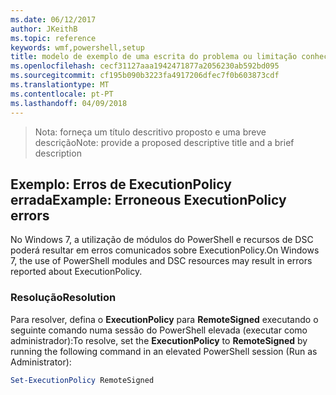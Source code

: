 ```yaml
---
ms.date: 06/12/2017
author: JKeithB
ms.topic: reference
keywords: wmf,powershell,setup
title: modelo de exemplo de uma escrita do problema ou limitação conhecida
ms.openlocfilehash: cecf31127aaa1942471877a2056230ab592bd095
ms.sourcegitcommit: cf195b090b3223fa4917206dfec7f0b603873cdf
ms.translationtype: MT
ms.contentlocale: pt-PT
ms.lasthandoff: 04/09/2018
---
```

><span data-ttu-id="e1b96-103">Nota: forneça um título descritivo proposto e uma breve descrição</span><span class="sxs-lookup"><span data-stu-id="e1b96-103">Note: provide a proposed descriptive title and a brief description</span></span>

## <a name="example-erroneous-executionpolicy-errors"></a><span data-ttu-id="e1b96-104">Exemplo: Erros de ExecutionPolicy errada</span><span class="sxs-lookup"><span data-stu-id="e1b96-104">Example: Erroneous ExecutionPolicy errors</span></span> ##
<span data-ttu-id="e1b96-105">No Windows 7, a utilização de módulos do PowerShell e recursos de DSC poderá resultar em erros comunicados sobre ExecutionPolicy.</span><span class="sxs-lookup"><span data-stu-id="e1b96-105">On Windows 7, the use of PowerShell modules and DSC resources may result in errors reported about ExecutionPolicy.</span></span>

### <a name="resolution"></a><span data-ttu-id="e1b96-106">Resolução</span><span class="sxs-lookup"><span data-stu-id="e1b96-106">Resolution</span></span>

<span data-ttu-id="e1b96-107">Para resolver, defina o **ExecutionPolicy** para **RemoteSigned** executando o seguinte comando numa sessão do PowerShell elevada (executar como administrador):</span><span class="sxs-lookup"><span data-stu-id="e1b96-107">To resolve, set the **ExecutionPolicy** to **RemoteSigned** by running the following command in an elevated PowerShell session (Run as Administrator):</span></span>

```powershell
Set-ExecutionPolicy RemoteSigned
```